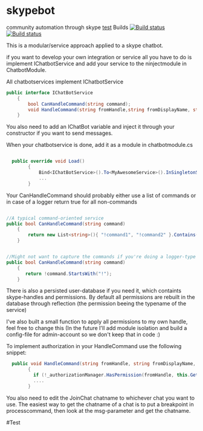 # skypebot
community automation through skype
[test](#test)
Builds
[![Build status](https://ci.appveyor.com/api/projects/status/rtvaha08iq25o1wc/branch/development?svg=true&passingText=Development%20-%20OK)](https://ci.appveyor.com/project/mollyporph/skypebot/branch/development)
[![Build status](https://ci.appveyor.com/api/projects/status/rtvaha08iq25o1wc/branch/master?svg=true&passingText=Production%20-%20OK)](https://ci.appveyor.com/project/mollyporph/skypebot/branch/master)

This is a modular/service approach applied to a skype chatbot.

if you want to develop your own integration or service all you have to do is implement IChatbotService and add your service to the ninjectmodule in ChatbotModule.

All chatbotservices implement IChatbotService

```csharp
public interface IChatBotService
    {
        bool CanHandleCommand(string command);
        void HandleCommand(string fromHandle,string fromDisplayName, string command,string parameters);
    }
```
You also need to add an IChatBot variable and inject it through your constructor if you want to send messages.

When your chatbotservice is done, add it as a module in chatbotmodule.cs
````csharp

  public override void Load()
        {
            Bind<IChatBotService>().To<MyAwesomeService>().InSingletonScope();
            ...
        }
````

Your CanHandleCommand should probably either use a list of commands or in case of a logger return true for all non-commands

````csharp

//A typical command-oriented service
public bool CanHandleCommand(string command)
    {
        return new List<string>(){ "!command1", "!command2" }.Contains(command);
    }
````

````csharp

//Might not want to capture the commands if you're doing a logger-type service
public bool CanHandleCommand(string command)
    {
       return !command.StartsWith("!");
    }
````

There is also a persisted user-database if you need it, which containts skype-handles and permissions. By default all permissions are rebuilt in the database through reflection (the permission beeing the typename of the service)

I've also built a small function to apply all permissions to my own handle, feel free to change this (In the future I'll add module isolation and build a config-file for admin-account so we don't keep that in code :)

To implement authorization in your HandleCommand use the following snippet:

````csharp
  public void HandleCommand(string fromHandle, string fromDisplayName, string command, string parameters)
        {
          if (!_authorizationManager.HasPermission(fromHandle, this.GetType().Name)) return;
          ....
        }
````
You also need to edit the JoinChat chatname to whichever chat you want to use. The easiest way to get the chatname of a chat is to put a breakpoint in processcommand, then look at the msg-parameter and get the chatname.



#Test
